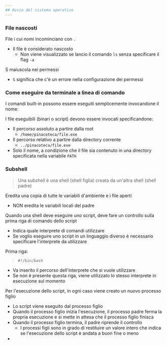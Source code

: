 ```yaml
---
## Avvio del sistema operativo
---
```

### File nascosti
File i cui nomi incominciano con `.`
- Il file è considerato nascosto
	- Non viene visualizzato se lancio il comando `ls` senza specificare il flag `-a`


S maiuscola nei permessi
- `S` significa che c'è un errore nella configurazione dei permessi 

### Come eseguire da terminale a linea di comando

I comandi built-in possono essere eseguiti semplicemente invocandone il nome:

I file eseguibili (binari o script) devono essere invocati specificandone:
- Il percorso assoluto a partire dalla root
	- `/home/pinacoteca/file.exe`
- Il percorso relativo a partire dalla directory corrente
	- `../pinacoteca/file.exe`
- Solo il nome, a condizione che il file sia contenuto in una directory specificata nella variabile `PATH`

###  Subshell

>Una subshell è una shell (shell figlia) creata da un'altra shell (shell padre)

Eredita una copia di tutte le variabili d'ambiente e i file aperti
- NON eredita le variabili locali del padre

Quando una shell deve eseguire uno script, deve fare un controllo sulla prima riga di comando dello script
- Indica quale interprete di comandi utilizzare
- Se voglio eseguire uno script in un linguaggio diverso è necessario specificare l'interprete da utilizzare

Prima riga:
> `#!/bin/bash`
- Va inserito il percorso dell'interprete che si vuole utilizzare
- Se non è presente questa riga, viene utilizzato lo stesso interprete in esecuzione sul momento

Per l'esecuzione dello script, in ogni caso viene creato un nuovo processo figlio

 - Lo script viene eseguito dal processo figlio
 - Quando il processo figlio inizia l'esecuzione, il processo padre ferma la propria esecuzione e si mette in attesa che il processo figlio finisca
 - Quando il processo figlio termina, il padre riprende il controllo
	 - I processi figli sono in grado di restituire un valore intero che indica se l'esecuzione dello script è andata a buon fine o meno
- 